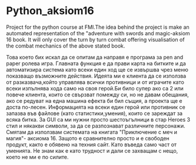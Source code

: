 # Python_aksiom16
Project for the python course at FMI.The idea behind the project is make an automated representation of the "adventure with swords and magic-aksiom 16 book. It will only cover the turn by turn combat offering visualisation of the combat mechanics of the above stated book.

Това което бих искал да се опитам да направя е програма за pen and paper ролева игра. Главната функция е да прави карта на битките и да автоматизира система като всеки един ход ще се извършва чрез меню показващо възможните действия. Идеята ми е клиента да се използва от разказвача,който управлява всички противници и от играчите като всеки изпълнява хода само на своя герой.Би било супер ако са 2 или повече клиента, които се свързват помежду си, но не давам обещания, ако се редуват на една машина ефекта би бил същия, а проекта ще е доста по-лесен. Информацията на всеки един герой или противник се запазва във файлове (като статистики,умения), които се зареждат за всяка битка. За GUI са ми нужни просто шестоъгълници в стар Heroes 3 стил и някакви символи, за да се разпознават различните персонажи. Смятам да използвам системата на книгата "Приключение с меч и магия"- аксиома 16. Защото е сравнително просто и е свободен продукт, както е обявено на техния сайт. Като въведа само част от уменията. Не знам как е като трудност и дали се захващам с нещо, което не ми е по силите.